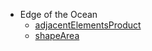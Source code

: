 * Edge of the Ocean
  * [adjacentElementsProduct](https://github.com/dacodekid/playground/tree/main/python/codesignal/arcade/intro/edge_of_the_ocean/adjacent_elements_product)
  * [shapeArea](https://github.com/dacodekid/playground/tree/main/python/codesignal/arcade/intro/edge_of_the_ocean/python/shape_area)
